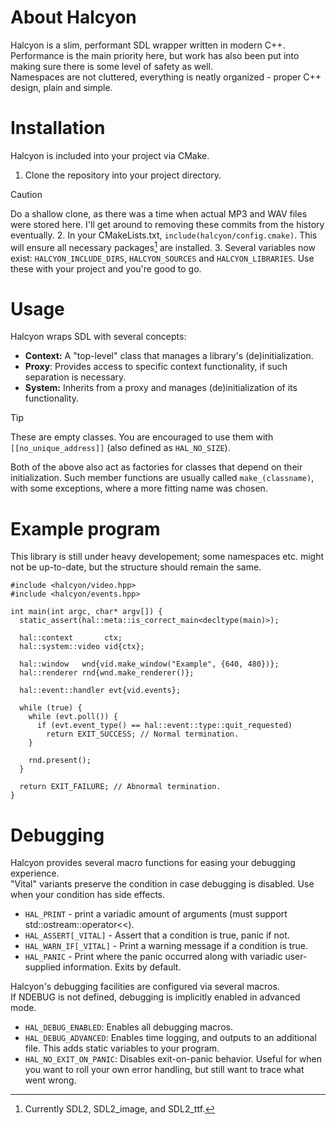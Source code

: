 # About Halcyon
Halcyon is a slim, performant SDL wrapper written in modern C++.  
Performance is the main priority here, but work has also been put into making sure there is some level of safety as well.  
Namespaces are not cluttered, everything is neatly organized - proper C++ design, plain and simple.  

# Installation
Halcyon is included into your project via CMake.
1. Clone the repository into your project directory.
> [!CAUTION]
Do a shallow clone, as there was a time when actual MP3 and WAV files were stored here. I'll get around to removing these commits from the history eventually.
2. In your CMakeLists.txt, `include(halcyon/config.cmake)`. This will ensure all necessary packages[^1] are installed.
3. Several variables now exist: `HALCYON_INCLUDE_DIRS`, `HALCYON_SOURCES` and `HALCYON_LIBRARIES`. Use these with your project and you're good to go.

# Usage
Halcyon wraps SDL with several concepts:
- **Context:** A "top-level" class that manages a library's (de)initialization.
- **Proxy**: Provides access to specific context functionality, if such separation is necessary.
- **System:** Inherits from a proxy and manages (de)initialization of its functionality.
> [!TIP]
These are empty classes. You are encouraged to use them with `[[no_unique_address]]` (also defined as `HAL_NO_SIZE`).

Both of the above also act as factories for classes that depend on their initialization. Such member functions are usually called `make_(classname)`, with some exceptions, where a more fitting name was chosen.

[^1]: Currently SDL2, SDL2_image, and SDL2_ttf.

# Example program
This library is still under heavy developement; some namespaces etc. might not be up-to-date, but the structure should remain the same.
```
#include <halcyon/video.hpp>
#include <halcyon/events.hpp>

int main(int argc, char* argv[]) {
  static_assert(hal::meta::is_correct_main<decltype(main)>);

  hal::context       ctx;
  hal::system::video vid{ctx};

  hal::window   wnd{vid.make_window("Example", {640, 480})};
  hal::renderer rnd{wnd.make_renderer()};

  hal::event::handler evt{vid.events};

  while (true) {
    while (evt.poll()) {
      if (evt.event_type() == hal::event::type::quit_requested)
        return EXIT_SUCCESS; // Normal termination.
    }

    rnd.present();
  }

  return EXIT_FAILURE; // Abnormal termination.
}
```

# Debugging
Halcyon provides several macro functions for easing your debugging experience.  
"Vital" variants preserve the condition in case debugging is disabled. Use when your condition has side effects.
- `HAL_PRINT` - print a variadic amount of arguments (must support std::ostream::operator<<).
- `HAL_ASSERT[_VITAL]` - Assert that a condition is true, panic if not.
- `HAL_WARN_IF[_VITAL]` - Print a warning message if a condition is true.
- `HAL_PANIC` - Print where the panic occurred along with variadic user-supplied information. Exits by default.

Halcyon's debugging facilities are configured via several macros.  
If NDEBUG is not defined, debugging is implicitly enabled in advanced mode.
- `HAL_DEBUG_ENABLED`: Enables all debugging macros.
- `HAL_DEBUG_ADVANCED`: Enables time logging, and outputs to an additional file. This adds static variables to your program.
- `HAL_NO_EXIT_ON_PANIC`: Disables exit-on-panic behavior. Useful for when you want to roll your own error handling, but still want to trace what went wrong.
